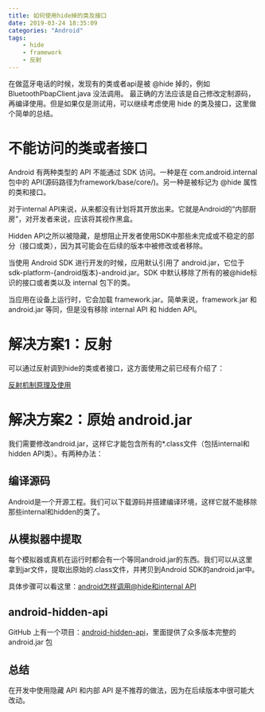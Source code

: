```yaml
---
title: 如何使用hide掉的类及接口
date: 2019-03-24 18:35:09
categories: "Android"
tags:
    - hide
    - framework
    - 反射
---
```


在做蓝牙电话的时候，发现有的类或者api是被 @hide 掉的，例如 BluetoothPbapClient.java 没法调用。
最正确的方法应该是自己修改定制源码，再编译使用。但是如果仅是测试用，可以继续考虑使用 hide 的类及接口，这里做个简单的总结。

# 不能访问的类或者接口

Android 有两种类型的 API 不能通过 SDK 访问。一种是在 com.android.internal 包中的 API(源码路径为framework/base/core/)。另一种是被标记为 @hide 属性的类和接口。

对于internal API来说，从来都没有计划将其开放出来。它就是Android的“内部厨房”，对开发者来说，应该将其视作黑盒。

Hidden API之所以被隐藏，是想阻止开发者使用SDK中那些未完成或不稳定的部分（接口或类），因为其可能会在后续的版本中被修改或者移除。

当使用 Android SDK 进行开发的时候，应用默认引用了 android.jar，它位于 sdk-platform-{android版本}-android.jar。SDK 中默认移除了所有的被@hide标识的接口或者类以及 internal 包下的类。

当应用在设备上运行时，它会加载 framework.jar。简单来说，framework.jar 和 android.jar 等同，但是没有移除 internal API 和 hidden API。

<!-- more -->

# 解决方案1：反射

可以通过反射调到hide的类或者接口，这方面使用之前已经有介绍了：

[反射机制原理及使用](https://mcl-123.github.io/2019/03/15/%E5%8F%8D%E5%B0%84%E6%9C%BA%E5%88%B6%E5%8E%9F%E7%90%86%E5%8F%8A%E4%BD%BF%E7%94%A8/)

# 解决方案2：原始 android.jar

我们需要修改android.jar，这样它才能包含所有的*.class文件（包括internal和hidden API类）。有两种办法：

## 编译源码

Android是一个开源工程。我们可以下载源码并搭建编译环境，这样它就不能移除那些internal和hidden的类了。

## 从模拟器中提取

每个模拟器或真机在运行时都会有一个等同android.jar的东西。我们可以从这里拿到jar文件，提取出原始的.class文件，并拷贝到Android SDK的android.jar中。

具体步骤可以看这里：[android怎样调用@hide和internal API](https://blog.csdn.net/hudan2714/article/details/7853908)

## android-hidden-api

GitHub 上有一个项目：[android-hidden-api](https://github.com/anggrayudi/android-hidden-api)，里面提供了众多版本完整的 android.jar 包

## 总结

在开发中使用隐藏 API 和内部 API 是不推荐的做法，因为在后续版本中很可能大改动。
